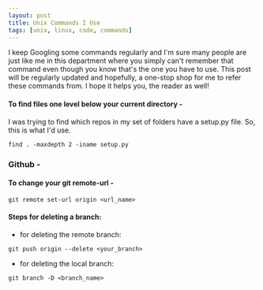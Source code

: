 ```yaml
---
layout: post
title: Unix Commands I Use
tags: [unix, linux, code, commands]
---
```


I keep Googling some commands regularly and I'm sure many people are just like me in this department where you simply can't remember that command even though you know that's the one you have to use. This post will be regularly updated and hopefully, a one-stop shop for me to refer these commands from. I hope it helps you, the reader as well!

#### To find files one level below your current directory - 

I was trying to find which repos in my set of folders have a setup.py file. So, this is what I'd use.

`find . -maxdepth 2 -iname setup.py`



### Github - 

#### To change your git remote-url -

`git remote set-url origin <url_name>`

#### Steps for deleting a branch:

- for deleting the remote branch:

`git push origin --delete <your_branch>`

- for deleting the local branch:

`git branch -D <branch_name>`

